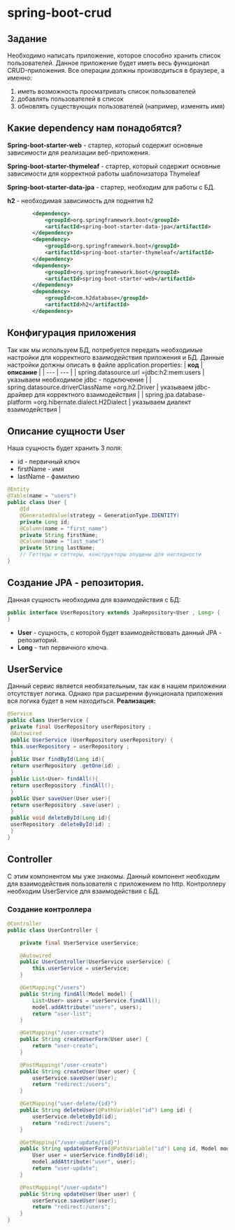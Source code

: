 # spring-boot-crud
## Задание
Необходимо написать приложение, которое способно хранить список
пользователей.
Данное приложение будет иметь весь функционал CRUD-приложения. Все
операции должны производиться в браузере, а именно:
1. иметь возможность просматривать список пользователей
2. добавлять пользователей в список
3. обновлять существующих пользователей (например, изменять имя)
## Какие dependency нам понадобятся?
**Spring-boot-starter-web** - стартер, который
содержит основные зависимости для
реализации веб-приложения.

**Spring-boot-starter-thymeleaf** - стартер,
который содержит основные зависимости
для корректной работы шаблонизатора Thymeleaf

**Spring-boot-starter-data-jpa** -  стартер, необходим для работы с БД.

**h2** - необходимая зависимость для
поднятия h2
```xml
        <dependency>
            <groupId>org.springframework.boot</groupId>
            <artifactId>spring-boot-starter-data-jpa</artifactId>
        </dependency>
        <dependency>
            <groupId>org.springframework.boot</groupId>
            <artifactId>spring-boot-starter-thymeleaf</artifactId>
        </dependency>
        <dependency>
            <groupId>org.springframework.boot</groupId>
            <artifactId>spring-boot-starter-web</artifactId>
        </dependency>
        <dependency>
            <groupId>com.h2database</groupId>
            <artifactId>h2</artifactId>
        </dependency>
 ```
## Конфигурация приложения

Так как мы используем БД, потребуется передать необходимые настройки
для корректного взаимодействия приложения и БД. Данные настройки
должны описать в файле application.properties:
| **код** | **описание** |
| --- | --- |
| spring.datasource.url =jdbc:h2:mem:users | указываем необходимое jdbc - подключение |
| spring.datasource.driverClassName =org.h2.Driver | указываем jdbc-драйвер для корректного взаимодействия |
| spring.jpa.database-platform =org.hibernate.dialect.H2Dialect | указываем диалект взаимодействия |
## Описание сущности User
Наша сущность будет хранить 3 поля:
- id - первичный ключ
- firstName - имя
- lastName - фамилию
 
```java
@Entity
@Table(name = "users")
public class User {
    @Id
    @GeneratedValue(strategy = GenerationType.IDENTITY)
    private Long id;
    @Column(name = "first_name")
    private String firstName;
    @Column(name = "last_name")
    private String lastName;
    // Геттеры и сеттеры, конструкторы опущены для наглядности
}
```
## Создание JPA - репозитория.
Данная сущность необходима для взаимодействия с БД:
```java
public interface UserRepository extends JpaRepository<User , Long> {
}
```
- **User** - сущность, с которой будет взаимодействовать данный JPA -
репозиторий.
- **Long** - тип первичного ключа.

## UserService
Данный сервис является необязательным, так как в нашем приложении
отсутствует логика. Однако при расширении функционала приложения вся
логика будет в нем находиться.
**Реализация:**
```java
@Service
public class UserService {
 private final UserRepository userRepository ;
 @Autowired
 public UserService (UserRepository userRepository) {
 this.userRepository = userRepository ;
 }
 public User findById(Long id){
 return userRepository .getOne(id) ;
 }
 public List<User> findAll(){
 return userRepository .findAll();
 }
 public User saveUser(User user){
 return userRepository .save(user) ;
 }
 public void deleteById(Long id){
 userRepository .deleteById(id) ;
 }
}
```
## Controller
С этим компонентом мы уже знакомы. Данный компонент необходим для
взаимодействия пользователя с приложением по http. Контроллеру
необходим UserService для взаимодействия с БД.
### Создание контроллера 
```java
@Controller
public class UserController {

    private final UserService userService;

    @Autowired
    public UserController(UserService userService) {
        this.userService = userService;
    }

    @GetMapping("/users")
    public String findAll(Model model) {
        List<User> users = userService.findAll();
        model.addAttribute("users", users);
        return "user-list";
    }

    @GetMapping("/user-create")
    public String createUserForm(User user) {
        return "user-create";
    }

    @PostMapping("/user-create")
    public String createUser(User user) {
        userService.saveUser(user);
        return "redirect:/users";
    }

    @GetMapping("user-delete/{id}")
    public String deleteUser(@PathVariable("id") Long id) {
        userService.deleteById(id);
        return "redirect:/users";
    }

    @GetMapping("/user-update/{id}")
    public String updateUserForm(@PathVariable("id") Long id, Model model) {
        User user = userService.findById(id);
        model.addAttribute("user", user);
        return "user-update";
    }

    @PostMapping("/user-update")
    public String updateUser(User user) {
        userService.saveUser(user);
        return "redirect:/users";
    }
}
```
